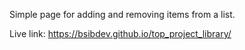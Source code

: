 Simple page for adding and removing items from a list.

Live link: https://bsibdev.github.io/top_project_library/
